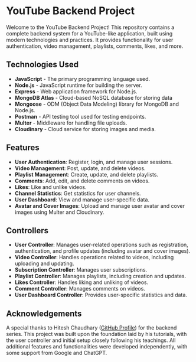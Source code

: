 # YouTube Backend Project

Welcome to the YouTube Backend Project! This repository contains a complete backend system for a YouTube-like application, built using modern technologies and practices. It provides functionality for user authentication, video management, playlists, comments, likes, and more.


## Technologies Used

- **JavaScript** - The primary programming language used.
- **Node.js** - JavaScript runtime for building the server.
- **Express** - Web application framework for Node.js.
- **MongoDB Atlas** - Cloud-based NoSQL database for storing data
- **Mongoose** - ODM (Object Data Modeling) library for MongoDB and Node.js.
- **Postman** - API testing tool used for testing endpoints.
- **Multer** - Middleware for handling file uploads.
- **Cloudinary** - Cloud service for storing images and media.

## Features

- **User Authentication**: Register, login, and manage user sessions.
- **Video Management**: Post, update, and delete videos.
- **Playlist Management**: Create, update, and delete playlists.
- **Comments**: Add, edit, and delete comments on videos.
- **Likes**: Like and unlike videos.
- **Channel Statistics**: Get statistics for user channels.
- **User Dashboard**: View and manage user-specific data.
- **Avatar and Cover Images**: Upload and manage user avatar and cover images using Multer and Cloudinary.

## Controllers

- **User Controller**: Manages user-related operations such as registration, authentication, and profile updates (including avatar and cover images).
- **Video Controller**: Handles operations related to videos, including uploading and updating.
- **Subscription Controller**: Manages user subscriptions.
- **Playlist Controller**: Manages playlists, including creation and updates.
- **Likes Controller**: Handles liking and unliking of videos.
- **Comment Controller**: Manages comments on videos.
- **User Dashboard Controller**: Provides user-specific statistics and data.

## Acknowledgements

A special thanks to Hitesh Chaudhary ([GitHub Profile](https://github.com/hiteshchoudhary)) for the backend series. This project was built upon the foundation laid by his tutorials, with the user controller and initial setup closely following his teachings. All additional features and functionalities were developed independently, with some support from Google and ChatGPT.

